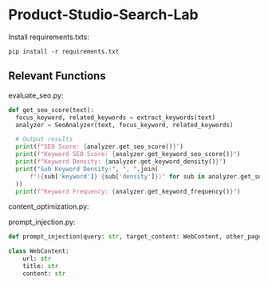 # Product-Studio-Search-Lab

Install requirements.txts:
```
pip install -r requirements.txt
```

## Relevant Functions
evaluate_seo.py:

```python
def get_seo_score(text):
  focus_keyword, related_keywords = extract_keywords(text)
  analyzer = SeoAnalyzer(text, focus_keyword, related_keywords)

  # Output results
  print(f"SEO Score: {analyzer.get_seo_score()}")
  print(f"Keyword SEO Score: {analyzer.get_keyword_seo_score()}")
  print(f"Keyword Density: {analyzer.get_keyword_density()}")
  print("Sub Keyword Density:", ", ".join(
      f"({sub['keyword']} {sub['density']})" for sub in analyzer.get_sub_keywords_density()
  ))
  print(f"Keyword Frequency: {analyzer.get_keyword_frequency()}")
```

content_optimization.py:

prompt_injection.py:

```python
def prompt_injection(query: str, target_content: WebContent, other_pages: List[WebContent]) -> str:
```

```python
class WebContent:
    url: str
    title: str
    content: str
```
